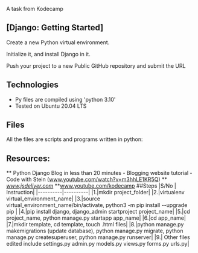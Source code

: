 A task from Kodecamp

## [Django: Getting Started]

Create a new Python virtual environment.

Initialize it, and install Django in it.

Push your project to a new Public GitHub repository and submit the URL

## Technologies

- Py files are compiled using 'python 3.10'
- Tested on Ubuntu 20.04 LTS

## Files

All the files are scripts and programs written in python:

## Resources:

** Python Django Blog in less than 20 minutes - Blogging website tutorial - Code with Stein (www.youtube.com/watch?v=m3hhLE1KR5Q)
** *www.jsdeliver.com*
\*\*www.youtube.com/kodecamp
##Steps
|S/No | Instruction|
|----------|----------|
|1.|mkdir project_folder|
|2.|virtualenv virtual_environment_name|
|3.|source virtual_environment_name/bin/activate, python3 -m pip install --upgrade pip |
|4.|pip install django, django_admin startproject project_name|
|5.|cd project_name, python manage.py startapp app_name|
|6.|cd app_name|
|7.|mkdir template, cd template, touch .html files|
|8.|python manage.py makemigrations (update database), python manage.py migrate, python manage.py createsuperuser, python manage.py runserver|
|9.| Other files edited include settings.py admin.py models.py views.py forms.py urls.py|
